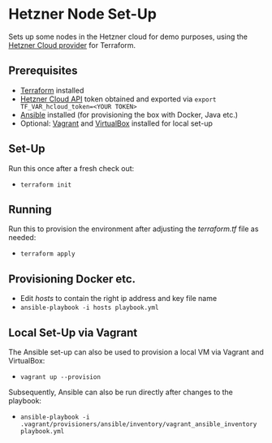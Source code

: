 # Hetzner Node Set-Up

Sets up some nodes in the Hetzner cloud for demo purposes, using the [Hetzner Cloud provider](https://www.terraform.io/docs/providers/hcloud/r/server.html) for Terraform.

## Prerequisites

* [Terraform](https://www.terraform.io/) installed
* [Hetzner Cloud API](https://docs.hetzner.cloud/) token obtained and exported via `export TF_VAR_hcloud_token=<YOUR TOKEN>`
* [Ansible](https://www.ansible.com/) installed (for provisioning the box with Docker, Java etc.)
* Optional: [Vagrant](https://www.vagrantup.com/) and [VirtualBox](https://www.virtualbox.org/) installed for local set-up

## Set-Up

Run this once after a fresh check out:

* `terraform init`

## Running

Run this to provision the environment after adjusting the _terraform.tf_ file as needed:

* `terraform apply`

## Provisioning Docker etc.

* Edit _hosts_ to contain the right ip address and key file name
* `ansible-playbook -i hosts playbook.yml`

## Local Set-Up via Vagrant

The Ansible set-up can also be used to provision a local VM via Vagrant and VirtualBox:

* `vagrant up --provision`

Subsequently, Ansible can also be run directly after changes to the playbook:

* `ansible-playbook -i .vagrant/provisioners/ansible/inventory/vagrant_ansible_inventory playbook.yml`
